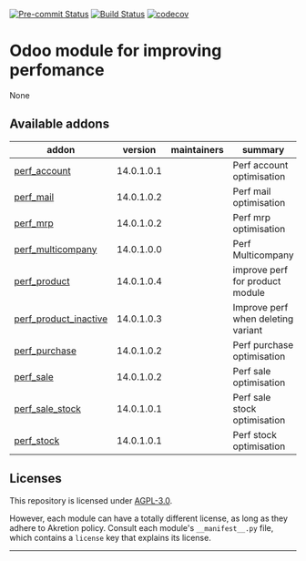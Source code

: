 
<!-- /!\ Non OCA Context : Set here the badge of your runbot / runboat instance. -->
[![Pre-commit Status](https://github.com/akretion/odoo-perf/actions/workflows/pre-commit.yml/badge.svg?branch=14.0)](https://github.com/akretion/odoo-perf/actions/workflows/pre-commit.yml?query=branch%3A14.0)
[![Build Status](https://github.com/akretion/odoo-perf/actions/workflows/test.yml/badge.svg?branch=14.0)](https://github.com/akretion/odoo-perf/actions/workflows/test.yml?query=branch%3A14.0)
[![codecov](https://codecov.io/gh/akretion/odoo-perf/branch/14.0/graph/badge.svg)](https://codecov.io/gh/akretion/odoo-perf)
<!-- /!\ Non OCA Context : Set here the badge of your translation instance. -->

<!-- /!\ do not modify above this line -->

# Odoo module for improving perfomance

None

<!-- /!\ do not modify below this line -->

<!-- prettier-ignore-start -->

[//]: # (addons)

Available addons
----------------
addon | version | maintainers | summary
--- | --- | --- | ---
[perf_account](perf_account/) | 14.0.1.0.1 |  | Perf account optimisation
[perf_mail](perf_mail/) | 14.0.1.0.2 |  | Perf mail optimisation
[perf_mrp](perf_mrp/) | 14.0.1.0.2 |  | Perf mrp optimisation
[perf_multicompany](perf_multicompany/) | 14.0.1.0.0 |  | Perf Multicompany
[perf_product](perf_product/) | 14.0.1.0.4 |  | improve perf for product module
[perf_product_inactive](perf_product_inactive/) | 14.0.1.0.3 |  | Improve perf when deleting variant
[perf_purchase](perf_purchase/) | 14.0.1.0.2 |  | Perf purchase optimisation
[perf_sale](perf_sale/) | 14.0.1.0.2 |  | Perf sale optimisation
[perf_sale_stock](perf_sale_stock/) | 14.0.1.0.1 |  | Perf sale stock optimisation
[perf_stock](perf_stock/) | 14.0.1.0.1 |  | Perf stock optimisation

[//]: # (end addons)

<!-- prettier-ignore-end -->

## Licenses

This repository is licensed under [AGPL-3.0](LICENSE).

However, each module can have a totally different license, as long as they adhere to Akretion
policy. Consult each module's `__manifest__.py` file, which contains a `license` key
that explains its license.

----
<!-- /!\ Non OCA Context : Set here the full description of your organization. -->
